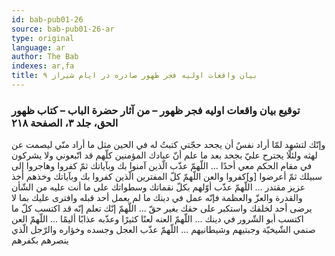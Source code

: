 ```yaml
---
id: bab-pub01-26
source: bab-pub01-26-ar
type: original
language: ar
author: The Bab
indexes: ar,fa
title: بيان واقعات اوليه فجر ظهور صادره در ايام شيراز ۹
---
```

### توقيع بيان واقعات اوليه فجر ظهور – من آثار حضرة الباب – كتاب ظهور الحق، جلد ۳، الصفحة ۲۱۸

وإنّك لتشهد لمّا أراد نفسٌ أن يجحد حجّتي كتبتُ له في الحين مثل ما أراد منّي ليصمت عن لهثه ولئلّا يجترح عليّ بجحد بعد ما علم أنّ عبادك المؤمنين كلّهم قد اتّبعوني ولا يشركون في مقام الحكم معي أحدًا ... اللّهمّ عذّب الّذين آمنوا بك وبآياتك ثمّ كفروا وهاجروا إلى سبيلك ثمّ أعرضوا \[و\]كفروا والعن اللّهمّ كلّ المفترين الّذين كفروا بك وبآياتك وخذهم أخذ عزيز مقتدر ... اللّهمّ عذّب أوّلهم بكلّ نقماتك وسطواتك على ما أنت عليه من الشّأن والقدرة والعزّ والعظمة فإنّه عمل في دينك ما لم يعمل أحد قبله وافترى عليك بما لا يرضى أحد لخلقك واستكبر على حقك بغير حقّ ... اللّهمّ إنّك تعلم إنّه قد اكتسب كلّ ما اكتسب أبو الشّرور في دينك ... اللّهمّ العنه لعنًا كثيرًا وعذّبه عذابًا أليمًا ... اللّهمّ العن صنمي الشّيخيّة وجبتيهم وشيطانيهم ... اللّهمّ عذّب العجل وجسده وخؤاره والرّجل الّذي ينصرهم بكفرهم